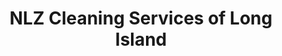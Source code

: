 ---
title: "NLZ Cleaning Services of Long Island"
url: /bayside/nlz-cleaning-services-of-long-island/
shop: Wäscherei
---
